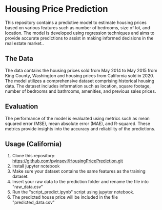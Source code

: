 # Housing Price Prediction
This repository contains a predictive model to estimate housing prices based on various features such as number of bedrooms, size of lot, and location. The model is developed using regression techniques and aims to provide accurate predictions to assist in making informed decisions in the real estate market..

## The Data
The data contains the housing prices sold from May 2014 to May 2015 from King County, Washington and housing prices from California sold in 2020. The model utilizes a comprehensive dataset comprising historical housing data. The dataset includes information such as location, square footage, number of bedrooms and bathrooms, amenities, and previous sales prices.

## Evaluation
The performance of the model is evaluated using metrics such as mean squared error (MSE), mean absolute error (MAE), and R-squared. These metrics provide insights into the accuracy and reliability of the predictions.

## Usage (California)
1. Clone this repository: https://github.com/pvinsevi/HousingPricePrediction.git
2. Install jupyter notebook
3. Make sure your dataset contains the same features as the training dataset.
4. Insert your raw data to the prediction folder and rename the file into "raw_data.csv"
5. Run the "script_predict.ipynb" script using jupyter notebook.
6. The predicted house price will be included in the file "predicted_data.csv"
